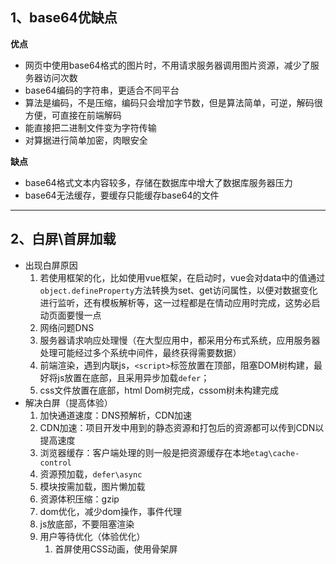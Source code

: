 ## 1、base64优缺点

**优点**

- 网页中使用base64格式的图片时，不用请求服务器调用图片资源，减少了服务器访问次数
- base64编码的字符串，更适合不同平台
- 算法是编码，不是压缩，编码只会增加字节数，但是算法简单，可逆，解码很方便，可直接在前端解码
- 能直接把二进制文件变为字符传输
- 对算据进行简单加密，肉眼安全

**缺点**

- base64格式文本内容较多，存储在数据库中增大了数据库服务器压力
- base64无法缓存，要缓存只能缓存base64的文件

----

## 2、白屏\首屏加载

- 出现白屏原因
  1. 若使用框架的化，比如使用vue框架，在启动时，vue会对data中的值通过`object.defineProperty`方法转换为set、get访问属性，以便对数据变化进行监听，还有模板解析等，这一过程都是在情动应用时完成，这势必启动页面要慢一点
  2. 网络问题DNS
  3. 服务器请求响应处理慢（在大型应用中，都采用分布式系统，应用服务器处理可能经过多个系统中间件，最终获得需要数据）
  4. 前端渲染，遇到内联js，`<script>`标签放置在顶部，阻塞DOM树构建，最好将js放置在底部，且采用异步加载`defer`；
  5. css文件放置在底部，html Dom树完成，cssom树未构建完成
- 解决白屏（提高体验）
  1. 加快通道速度：DNS预解析，CDN加速
  2. CDN加速：项目开发中用到的静态资源和打包后的资源都可以传到CDN以提高速度
  3. 浏览器缓存：客户端处理的则一般是把资源缓存在本地`etag\cache-control`
  4. 资源预加载，`defer\async`
  5. 模块按需加载，图片懒加载
  6. 资源体积压缩：gzip
  7. dom优化，减少dom操作，事件代理
  8. js放底部，不要阻塞渲染
  9. 用户等待优化（体验优化）
     1. 首屏使用CSS动画，使用骨架屏

